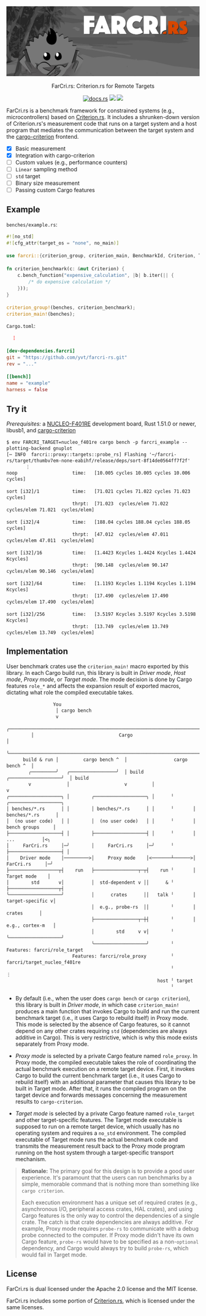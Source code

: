 <img src="doc/banner.jpg" alt="FarCri.rs">

<p align="center">
FarCri.rs: Criterion.rs for Remote Targets
</p>
<p align="center">
<a href="https://docs.rs/farcri/"><img src="https://docs.rs/farcri/badge.svg" alt="docs.rs"></a> <a href="https://crates.io/crates/farcri"><img src="https://img.shields.io/crates/v/farcri"></a> <img src="https://img.shields.io/badge/license-MIT%2FApache--2.0-blue">
</p>

FarCri\.rs is a benchmark framework for constrained systems (e.g., microcontrollers) based on [Criterion.rs]. It includes a shrunken-down version of Criterion\.rs's measurement code that runs on a target system and a host program that mediates the communication between the target system and the [cargo-criterion] frontend.

[Criterion.rs]: https://github.com/bheisler/criterion.rs
[cargo-criterion]: https://github.com/bheisler/cargo-criterion

- [x] Basic measurement
- [x] Integration with cargo-criterion
- [ ] Custom values (e.g., performance counters)
- [ ] `Linear` sampling method
- [ ] `std` target
- [ ] Binary size measurement
- [ ] Passing custom Cargo features

## Example

`benches/example.rs`:

```rust
#![no_std]
#![cfg_attr(target_os = "none", no_main)]

use farcri::{criterion_group, criterion_main, BenchmarkId, Criterion, Throughput};

fn criterion_benchmark(c: &mut Criterion) {
    c.bench_function("expensive_calculation", |b| b.iter(|| {
        /* do expensive calculation */
    }));
}

criterion_group!(benches, criterion_benchmark);
criterion_main!(benches);
```

`Cargo.toml`:

```toml
  ⋮

[dev-dependencies.farcri]
git = "https://github.com/yvt/farcri-rs.git"
rev = "..."

[[bench]]
name = "example"
harness = false
```

## Try it

*Prerequisites:* a [NUCLEO-F401RE] development board, Rust 1.51.0 or newer, libusb1, and [cargo-criterion]

```
$ env FARCRI_TARGET=nucleo_f401re cargo bench -p farcri_example --plotting-backend gnuplot
[⋯ INFO  farcri::proxy::targets::probe_rs] Flashing '⋯/farcri-rs/target/thumbv7em-none-eabihf/release/deps/sort-8f14de0564ff7f2f'
       ⋮
noop                    time:   [10.005 cycles 10.005 cycles 10.006 cycles]

sort [i32]/1            time:   [71.021 cycles 71.022 cycles 71.023 cycles]
                        thrpt:  [71.023  cycles/elem 71.022  cycles/elem 71.021  cycles/elem]

sort [i32]/4            time:   [188.04 cycles 188.04 cycles 188.05 cycles]
                        thrpt:  [47.012  cycles/elem 47.011  cycles/elem 47.011  cycles/elem]

sort [i32]/16           time:   [1.4423 Kcycles 1.4424 Kcycles 1.4424 Kcycles]
                        thrpt:  [90.148  cycles/elem 90.147  cycles/elem 90.146  cycles/elem]

sort [i32]/64           time:   [1.1193 Kcycles 1.1194 Kcycles 1.1194 Kcycles]
                        thrpt:  [17.490  cycles/elem 17.490  cycles/elem 17.490  cycles/elem]

sort [i32]/256          time:   [3.5197 Kcycles 3.5197 Kcycles 3.5198 Kcycles]
                        thrpt:  [13.749  cycles/elem 13.749  cycles/elem 13.749  cycles/elem]
```

[NUCLEO-F401RE]: https://www.st.com/en/evaluation-tools/nucleo-f401re.html
[cargo-criterion]: https://github.com/bheisler/cargo-criterion

## Implementation

User benchmark crates use the `criterion_main!` macro exported by this library. In each Cargo build run, this library is built in *Driver mode*, *Host mode*, *Proxy mode*, or *Target mode*. The mode decision is done by Cargo features `role_*` and affects the expansion result of exported macros, dictating what role the compiled executable takes.


                     You
                      │ cargo bench
                      v
             ╭──────────────────────────────────────────────────────────────────────┐
             │                               Cargo                                  │
             ╰──────────────────────────────────────────────────────────────────────╯
          build & run │         cargo bench ^  │                 cargo bench ^  │
            ╭─────────╯   ╭─────────────────╯  │ build   ╭───────────────────╯  │ build
            v             │                    v         │                      v
    ╭───────────────────╮ │        ╭───────────────────╮ │      ╵       ╭───────────────────╮
    │ benches/*.rs      │ │        │ benches/*.rs      │ │      ╵       │ benches/*.rs      │
    │  (no user code)   │ │        │  (no user code)   │ │      ╵       │  bench groups     │
    ├───────────────────┤ │        ├───────────────────┤ │      ╵       │      ...          │<╮
    │     FarCri.rs     │─╯        │     FarCri.rs     │─╯      ╵       ├───────────────────┤ │
    │    Driver mode    │─────────>│     Proxy mode    │<───────┴──────>│     FarCri.rs     │─╯
    ├──────────────────┬┤    run   ├────────────────┬─┬┤    run ╵       │    Target mode    │
    │        std       v│          │  std-dependent v ││      & ╵       ├──────────────────┬┤
    ╰───────────────────╯          │      crates      ││   talk ╵       │  target-specific v│
                                   │  e.g., probe-rs  ││        ╵       │       crates      │
                                   ├────────────────┬─┼┤        ╵       │  e.g., cortex-m   │
                                   │        std     v v│        ╵       ╰───────────────────╯
                                   ╰───────────────────╯        ╵     Features: farcri/role_target
                            Features: farcri/role_proxy         ╵               farcri/target_nucleo_f401re
                                                                ╵                    ⋮
                                                           host ╵ target
                                                                ╵

 - By default (i.e., when the user does `cargo bench` or `cargo criterion`), this library is built in *Driver mode*, in which case `criterion_main!` produces a main function that invokes Cargo to build and run the current benchmark target (i.e., it uses Cargo to rebuild itself) in Proxy mode. This mode is selected by the absence of Cargo features, so it cannot depend on any other crates requiring `std` (dependencies are always additive in Cargo). This is very restrictive, which is why this mode exists separately from Proxy mode.

 - *Proxy mode* is selected by a private Cargo feature named `role_proxy`. In Proxy mode, the compiled executable takes the role of coordinating the actual benchmark execution on a remote target device. First, it invokes Cargo to build the current benchmark target (i.e., it uses Cargo to rebuild itself) with an additional parameter that causes this library to be built in Target mode. After that, it runs the compiled program on the target device and forwards messages concerning the measurement results to `cargo-criterion`.

 - *Target mode* is selected by a private Cargo feature named `role_target` and other target-specific features. The Target mode executable is supposed to run on a remote target device, which usually has no operating system and requires a `no_std` environment. The compiled executable of Target mode runs the actual benchmark code and transmits the measurement result back to the Proxy mode program running on the host system through a target-specific transport mechanism.

> **Rationale:** The primary goal for this design is to provide a good user experience. It's paramount that the users can run benchmarks by a simple, memorable command that is nothing more than something like `cargo criterion`.
>
> Each execution environment has a unique set of required crates (e.g., asynchronous I/O, peripheral access crates, HAL crates), and using Cargo features is the only way to control the dependencies of a single crate. The catch is that crate dependencies are always additive. For example, Proxy mode requires `probe-rs` to communicate with a debug probe connected to the computer. If Proxy mode didn't have its own Cargo feature, `probe-rs` would have to be specified as a non-`optional` dependency, and Cargo would always try to build `probe-rs`, which would fail in Target mode.

## License

FarCri.<span></span>rs is dual licensed under the Apache 2.0 license and the MIT license.

FarCri.<span></span>rs includes some portion of [Criterion.rs], which is licensed under the same licenses.

[Criterion.rs]: https://github.com/bheisler/criterion.rs
